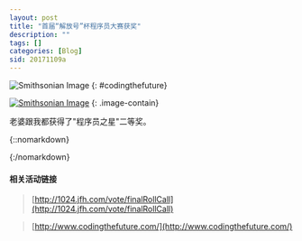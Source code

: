 ```yaml
---
layout: post
title: "首届“解放号”杯程序员大赛获奖"
description: ""
tags: []
categories: [Blog]
sid: 20171109a
---
```


![Smithsonian Image](http://www.codingthefuture.com/images/logo2.png)
{: #codingthefuture}

[![Smithsonian Image](//up.yorry.cn/link/blog/jfh_prize.png)](//up.yorry.cn/link/blog/jfh_prize.png)
{: .image-contain}

老婆跟我都获得了"程序员之星"二等奖。

{::nomarkdown}
<style>
#codingthefuture{
    background: #333;
    padding: 10px 15px;
}
</style>
{:/nomarkdown}

#### 相关活动链接
> [http://1024.jfh.com/vote/finalRollCall](http://1024.jfh.com/vote/finalRollCall)

> [http://www.codingthefuture.com/](http://www.codingthefuture.com/)